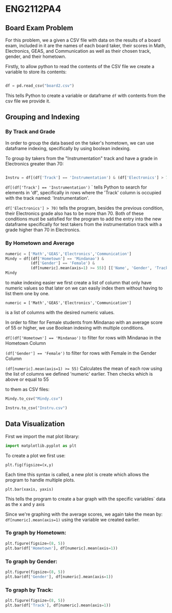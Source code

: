 # ENG2112PA4

## Board Exam Problem

For this problem, we a given a CSV file with data on the results of a board exam, included in it are the names of each board taker,
their scores in Math, Electronics, GEAS, and Communication as well as their chosen track, gender, and their hometown. 

Firstly, to allow python to read the contents of the CSV file we create a variable to store its contents:

```python

df = pd.read_csv("board2.csv")

```

This tells Python to create a variable or dataframe `df` with contents from the csv file we provide it.

## Grouping and Indexing 

### By Track and Grade

In order to group the data based on the taker's hometown, we can use dataframe indexing, specifically by using boolean indexing.

To group by takers from the "Instrumentation" track and have a grade in Electronics greater than 70:

```python

Instru = df[(df['Track'] == 'Instrumentation') & (df['Electronics'] > 70)] [['Name', 'GEAS', 'Electronics']]

```

`df[(df['Track'] == 'Instrumentation')` ` tells Python to search for elements in 'df', specifically in rows where the 'Track' column is occupied with 
the track named: 'Instrumentation'.

`df['Electronics'] > 70)` tells the program, besides the previous condition, their Electronics grade also has to be more than 70. Both of these conditions must be satisfied 
for the program to add the entry into the new dataframe specifically for test takers from the instrumentation track with a grade higher than 70 in Electronics.

### By Hometown and Average

```python
numeric = ['Math','GEAS','Electronics','Communication']
Mindy = df[(df['Hometown'] == 'Mindanao') & 
           (df['Gender'] == 'Female') &
           (df[numeric].mean(axis=1) >= 55)] [['Name', 'Gender', 'Track', 'Math']]
Mindy
```

to make indexing easier we first create a list of column that only have numeric values so that later on we can easily index them without having to list them one by one.

`numeric = ['Math','GEAS','Electronics','Communication']`

is a list of columns with the desired numeric values.

In order to filter for Female students from Mindanao with an average score of 55 or higher, we use Boolean indexing with multiple conditions.

`df[(df['Hometown'] == 'Mindanao')` to filter for rows with Mindanao in the Hometown Column

`(df['Gender'] == 'Female')` to filter for rows with Female in the Gender Column

`(df[numeric].mean(axis=1) >= 55)` Calculates the mean of each row using the list of columns we defined 'numeric' earlier. Then checks which is above or equal to 55


to them as CSV files:

```python
Mindy.to_csv("Mindy.csv")

Instru.to_csv("Instru.csv")
```

## Data Visualization

First we import the mat plot library:

```Python
import matplotlib.pyplot as plt
```

To create a plot we first use:

`plt.fig(figsize=(x,y)`

Each time this syntax is called, a new plot is create which allows the program to handle multiple plots.

`plt.bar(xaxis, yaxis)`

This tells the program to create a bar graph with the specific variables` data as the x and y axis

Since we're graphing with the average scores, we again take the mean by: `df[numeric].mean(axis=1)` using the variable we created earlier.

### To graph by Hometown:

```Python
plt.figure(figsize=(8, 5))
plt.bar(df['Hometown'], df[numeric].mean(axis=1))
```

### To graph by Gender:

```Python
plt.figure(figsize=(8, 5))
plt.bar(df['Gender'], df[numeric].mean(axis=1))
```
### To graph by Track:

```Python
plt.figure(figsize=(8, 5))
plt.bar(df['Track'], df[numeric].mean(axis=1))
```
